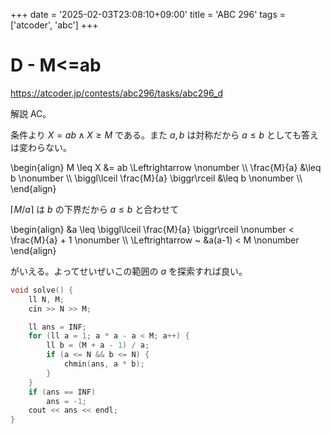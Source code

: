 +++
date = '2025-02-03T23:08:10+09:00'
title = 'ABC 296'
tags = ['atcoder', 'abc']
+++

# D - M<=ab

https://atcoder.jp/contests/abc296/tasks/abc296_d

解説 AC。

条件より $X = ab \wedge X \geq M$ である。また $a,b$ は対称だから $a \leq b$ としても答えは変わらない。

\begin{align}
    M \leq X &= ab \Leftrightarrow \nonumber \\\\
    \frac{M}{a} &\leq b \nonumber \\\\
    \biggl\lceil \frac{M}{a} \biggr\rceil &\leq b \nonumber \\\\
\end{align}

$\lceil M/a \rceil$ は $b$ の下界だから $a \leq b$ と合わせて

\begin{align}
    &a \leq \biggl\lceil \frac{M}{a} \biggr\rceil \nonumber < \frac{M}{a} + 1 \nonumber \\\\
    \Leftrightarrow ~ &a(a-1) < M \nonumber
\end{align}

がいえる。よってせいぜいこの範囲の $a$ を探索すれば良い。

```cpp
void solve() {
    ll N, M;
    cin >> N >> M;

    ll ans = INF;
    for (ll a = 1; a * a - a < M; a++) {
        ll b = (M + a - 1) / a;
        if (a <= N && b <= N) {
            chmin(ans, a * b);
        }
    }
    if (ans == INF)
        ans = -1;
    cout << ans << endl;
}
```
